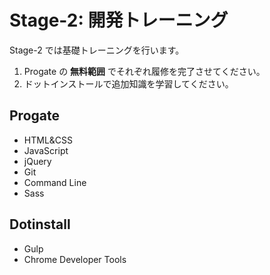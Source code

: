 # Stage-2: 開発トレーニング

Stage-2 では基礎トレーニングを行います。

1. Progate の **無料範囲** でそれぞれ履修を完了させてください。
2. ドットインストールで追加知識を学習してください。

## Progate

- HTML&CSS
- JavaScript
- jQuery
- Git
- Command Line
- Sass

## Dotinstall

- Gulp
- Chrome Developer Tools